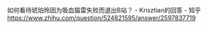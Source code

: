 如何看待琥珀玲因为吸血猫雷失败而退出B站？ - Krisztian的回答 - 知乎
https://www.zhihu.com/question/524821595/answer/2597837719
